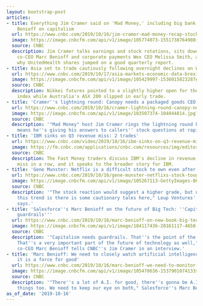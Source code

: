 ```yaml
---
layout: bootstrap-post
articles:
- title: Everything Jim Cramer said on 'Mad Money,' including big bank earnings, Marc
    Benioff on capitalism
  url: https://www.cnbc.com/2019/10/16/jim-cramer-mad-money-recap-stock-picks-oct-11-2019.html
  image: https://image.cnbcfm.com/api/v1/image/105774073-1551738764980img_5970rr.jpg?v=1551738801
  source: CNBC
  description: Jim Cramer talks earnings and stock rotations, sits down with Salesforce
    co-CEO Marc Benioff and corporate payments Wex CEO Melissa Smith, and explains
    why UnitedHealth shares jumped on a good quarterly report.
- title: Asia set to trade cautiously following overnight declines on Wall Street
  url: https://www.cnbc.com/2019/10/17/asia-markets-economic-data-brexit-negotiations-trade-war.html
  image: https://image.cnbcfm.com/api/v1/image/105429997-1536015823287gettyimages-1025189448.jpeg?v=1571268154
  source: CNBC
  description: Nikkei futures pointed to a slightly higher open for the Japanese benchmark
    index while Australia's ASX 200 slipped in early trade.
- title: 'Cramer''s lightning round: Canopy needs a packaged goods CEO'
  url: https://www.cnbc.com/2019/10/16/cramer-lightning-round-canopy-needs-a-packaged-goods-ceo.html
  image: https://image.cnbcfm.com/api/v1/image/103507374-104044814.jpg?v=1477478158
  source: CNBC
  description: '"Mad Money" host Jim Cramer rings the lightning round bell, which
    means he''s giving his answers to callers'' stock questions at rapid speed.'
- title: 'IBM sinks on Q3 revenue miss: 2 trades'
  url: https://www.cnbc.com/video/2019/10/16/ibm-sinks-on-q3-revenue-miss-2-trades.html
  image: https://fm.cnbc.com/applications/cnbc.com/resources/img/editorial/2019/10/16/106185870-15712642394ED2-FM-REMIX-101619.600x400.jpg
  source: CNBC
  description: The Fast Money traders discuss IBM's decline in revenue. It's the fifth
    miss in a row, and it speaks to the broader story for IBM.
- title: 'Gene Munster: Netflix is a difficult stock to own even after positive earnings'
  url: https://www.cnbc.com/2019/10/16/gene-munster-netflixs-stock-tough-to-own-despite-positive-earnings.html
  image: https://image.cnbcfm.com/api/v1/image/105267113-GettyImages-866643100.jpg?v=1571056616
  source: CNBC
  description: '"The stock reaction would suggest a higher grade, but ultimately,
    this trend is there is some cautionary tales here," Loup Ventures'' Gene Munster
    says.'
- title: 'Salesforce''s Marc Benioff on the future of Big Tech: ''Capitalism needs
    guardrails'''
  url: https://www.cnbc.com/2019/10/16/marc-benioff-on-new-book-big-tech-capitalism-needs-guardrails.html
  image: https://image.cnbcfm.com/api/v1/image/104117436-20161117-4658-2300.jpg?v=1571257475
  source: CNBC
  description: '"Capitalism needs guardrails. That''s the point of the [new] book.
    That''s a very important part of the future of technology as well," Salesforce
    co-CEO Marc Benioff tells CNBC''s Jim Cramer in an interview.'
- title: 'Marc Benioff: We need to closely watch artificial intelligence to ensure
    it is a force for good'
  url: https://www.cnbc.com/2019/10/16/marc-benioff-we-need-to-monitor-ai-to-ensure-it-is-a-force-for-good.html
  image: https://image.cnbcfm.com/api/v1/image/105470636-1537901074133screengrab.jpg?v=1537901099
  source: CNBC
  description: '"There''s a lot of A.I. for good, there''s gonna be A.I. for other
    things too. We need to keep our eye on both," Salesforce''s Marc Benioff says.'
as_of_date: '2019-10-16'
---
```


